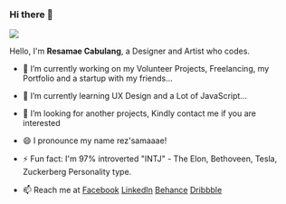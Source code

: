
### Hi there 👋
<a href="https://resamaecabulang.netlify.app/" target="_blank"><img src="https://github.com/mikie27/mikie27/blob/master/bannergit.jpg"></a>

Hello, I'm <strong>Resamae Cabulang</strong>, a Designer and Artist who codes.

- 🔭 I’m currently working on my Volunteer Projects, Freelancing, my Portfolio and a startup with my friends...
- 🌱 I’m currently learning UX Design and a Lot of JavaScript...
- 👯 I’m looking  for another projects, Kindly contact me if you are interested
- 😄 I pronounce my name rez'samaaae!
- ⚡ Fun fact: I'm 97% introverted "INTJ" - The Elon, Bethoveen, Tesla, Zuckerberg Personality type.

- 📫 Reach me at <a href="https://www.facebook.com/resamaecabulang">Facebook</a> <a href="https://www.linkedin.com/in/mikie27/">LinkedIn</a> <a href="https://www.behance.net/mikie27">Behance</a> <a href="https://dribbble.com/mikie27">Dribbble</a>
